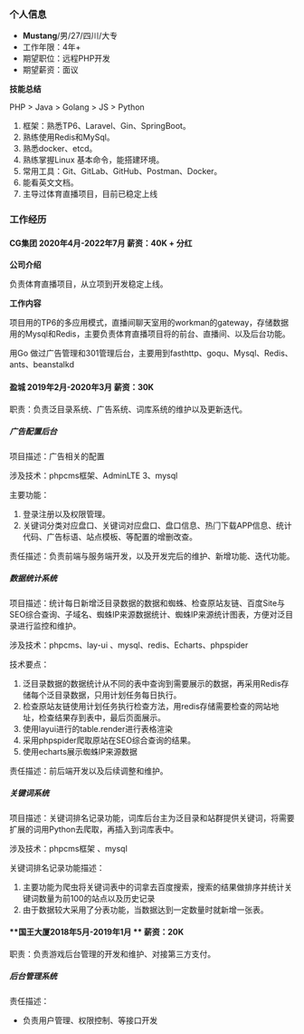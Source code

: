 ### 个⼈信息

* **Mustang**/男/27/四川/大专
* ⼯作年限：4年+
* 期望职位：远程PHP开发
* 期望薪资：面议

**技能总结**

PHP > Java > Golang > JS > Python

1. 框架：熟悉TP6、Laravel、Gin、SpringBoot。
2. 熟练使⽤Redis和MySql。
3. 熟悉docker、etcd。
4. 熟练掌握Linux 基本命令，能搭建环境。
5. 常用工具：Git、GitLab、GitHub、Postman、Docker。
6. 能看英文文档。
7. 主导过体育直播项目，目前已稳定上线





### ⼯作经历

#### CG集团 **2020年4⽉-2022年7月**   薪资：40K + 分红

**公司介绍**

负责体育直播项目，从立项到开发稳定上线。

**工作内容**

项目用的TP6的多应用模式，直播间聊天室用的workman的gateway，存储数据用的Mysql和Redis，主要负责体育直播项目将的前台、直播间、以及后台功能。

用Go 做过广告管理和301管理后台，主要用到fasthttp、goqu、Mysql、Redis、ants、beanstalkd



#### **盈城 2019年2⽉-2020年3月**   薪资：30K

职责：负责泛⽬录系统、⼴告系统、词库系统的维护以及更新迭代。

##### ⼴告配置后台

项目描述：广告相关的配置

涉及技术：phpcms框架、AdminLTE 3、mysql

主要功能：

1. 登录注册以及权限管理。
2. 关键词分类对应盘⼝、关键词对应盘⼝、盘⼝信息、热⻔下载APP信息、统计代码、⼴告标语、站点模板、等配置的增删改查。

责任描述：负责前端与服务端开发，以及开发完后的维护、新增功能、迭代功能。

##### 数据统计系统

项目描述：统计每日新增泛目录数据的数据和蜘蛛、检查原站友链、百度Site与SEO综合查询、子域名、蜘蛛IP来源数据统计、蜘蛛IP来源统计图表，方便对泛目录进行监控和维护。

涉及技术：phpcms、lay-ui 、mysql、redis、Echarts、phpspider

技术要点：

1. 泛目录数据的数据统计从不同的表中查询到需要展示的数据，再采用Redis存储每个泛目录数据，只用计划任务每日执行。
2. 检查原站友链使用计划任务执行检查方法，用redis存储需要检查的网站地址，检查结果存到表中，最后页面展示。
3. 使用layui进行的table.render进行表格渲染
4. 采用phpspider爬取原站在SEO综合查询的结果。
5. 使用echarts展示蜘蛛IP来源数据

责任描述：前后端开发以及后续调整和维护。

##### 关键词系统

项目描述：关键词排名记录功能，词库后台主为泛⽬录和站群提供关键词，将需要扩展的词⽤Python去爬取，再插⼊到词库表中。

涉及技术：phpcms框架 、mysql

关键词排名记录功能描述：

1. 主要功能为爬⾍将关键词表中的词拿去百度搜索，搜索的结果做排序并统计关键词数量为前100的站点以及历史记录
2. 由于数据较⼤采⽤了分表功能，当数据达到⼀定数量时就新增⼀张表。



#### **国王大厦2018年5⽉-2019年1月 **    薪资：20K

职责：负责游戏后台管理的开发和维护、对接第三方支付。

##### 后台管理系统

责任描述：

* 负责用户管理、权限控制、等接⼝开发

### 
